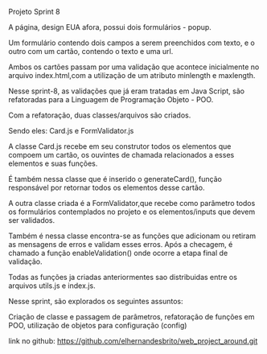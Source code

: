 
Projeto Sprint 8

A página, design EUA afora, possui dois formulários - popup.

Um formulário contendo dois campos a serem preenchidos com texto, e o outro com um cartão, contendo o texto e uma url.

Ambos os cartões passam por uma validação que acontece inicialmente no arquivo index.html,com a utilização de um atributo minlength e maxlength.

Nesse sprint-8, as validações que já eram tratadas em Java Script, são refatoradas para a Linguagem de Programação Objeto - POO.

Com a refatoração, duas classes/arquivos são criados.

Sendo eles: Card.js e FormValidator.js

A classe Card.js recebe em seu construtor todos os elementos que compoem um cartão, os ouvintes de chamada relacionados a esses elementos e suas funções.

É também nessa classe que é inserido o generateCard(), função responsável por retornar todos os elementos desse cartão.

A outra classe criada é a FormValidator,que recebe como parâmetro todos os formulários contemplados no projeto e os elementos/inputs que devem ser validados.

Também é nessa classe encontra-se as funções que adicionam ou retiram as mensagens de erros e validam esses erros. Após a checagem, é chamado a função enableValidation() onde ocorre a etapa final de validação.

Todas as funções ja criadas anteriormentes sao distribuidas entre os arquivos utils.js e index.js.

Nesse sprint, são explorados os seguintes assuntos:

Criação de classe e passagem de parâmetros,
refatoração de funções em POO,
utilização de objetos para configuração (config)



link no github: https://github.com/elhernandesbrito/web_project_around.git
